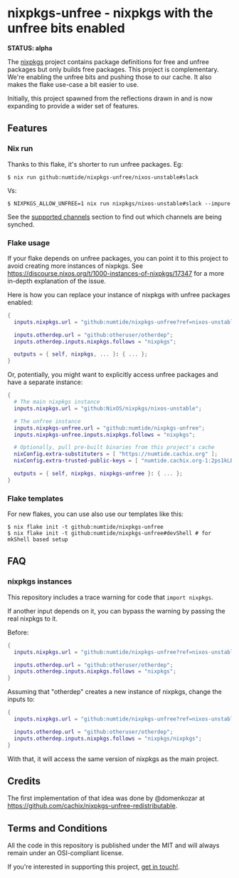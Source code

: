 # nixpkgs-unfree - nixpkgs with the unfree bits enabled

**STATUS: alpha**

The [nixpkgs](https://github.com/NixOS/nixpkgs) project contains package
definitions for free and unfree packages but only builds free packages. This
project is complementary. We're enabling the unfree bits and pushing those to
our cache.  It also makes the flake use-case a bit easier to use.

Initially, this project spawned from the reflections drawn in and is now
expanding to provide a wider set of features.

## Features

### Nix run

Thanks to this flake, it's shorter to run unfree packages. Eg:

```console
$ nix run github:numtide/nixpkgs-unfree/nixos-unstable#slack
```

Vs:

```console
$ NIXPKGS_ALLOW_UNFREE=1 nix run nixpkgs/nixos-unstable#slack --impure
```

See the [supported channels](#supported-channels) section to find out which channels are being synched.

### Flake usage

If your flake depends on unfree packages, you can point it to this
project to avoid creating more instances of nixpkgs. See
<https://discourse.nixos.org/t/1000-instances-of-nixpkgs/17347> for a more
in-depth explanation of the issue.

Here is how you can replace your instance of nixpkgs with unfree packages
enabled:

```nix
{
  inputs.nixpkgs.url = "github:numtide/nixpkgs-unfree?ref=nixos-unstable";

  inputs.otherdep.url = "github:otheruser/otherdep";
  inputs.otherdep.inputs.nixpkgs.follows = "nixpkgs";

  outputs = { self, nixpkgs, ... }: { ... };
}
```

Or, potentially, you might want to explicitly access unfree packages and have
a separate instance:

```nix
{
  # The main nixpkgs instance
  inputs.nixpkgs.url = "github:NixOS/nixpkgs/nixos-unstable";

  # The unfree instance
  inputs.nixpkgs-unfree.url = "github:numtide/nixpkgs-unfree";
  inputs.nixpkgs-unfree.inputs.nixpkgs.follows = "nixpkgs";

  # Optionally, pull pre-built binaries from this project's cache
  nixConfig.extra-substituters = [ "https://numtide.cachix.org" ];
  nixConfig.extra-trusted-public-keys = [ "numtide.cachix.org-1:2ps1kLBUWjxIneOy1Ik6cQjb41X0iXVXeHigGmycPPE=" ];

  outputs = { self, nixpkgs, nixpkgs-unfree }: { ... };
}
```

### Flake templates

For new flakes, you can use also use our templates like this:

``` console
$ nix flake init -t github:numtide/nixpkgs-unfree
$ nix flake init -t github:numtide/nixpkgs-unfree#devShell # for mkShell based setup
```

## FAQ

### nixpkgs instances

This repository includes a trace warning for code that `import nixpkgs`.

If another input depends on it, you can bypass the warning by passing the
real nixpkgs to it.

Before:
```nix
{
  inputs.nixpkgs.url = "github:numtide/nixpkgs-unfree?ref=nixos-unstable";

  inputs.otherdep.url = "github:otheruser/otherdep";
  inputs.otherdep.inputs.nixpkgs.follows = "nixpkgs";
}
```

Assuming that "otherdep" creates a new instance of nixpkgs, change the inputs
to:

```nix
{
  inputs.nixpkgs.url = "github:numtide/nixpkgs-unfree?ref=nixos-unstable";

  inputs.otherdep.url = "github:otheruser/otherdep";
  inputs.otherdep.inputs.nixpkgs.follows = "nixpkgs/nixpkgs";
}
```

With that, it will access the same version of nixpkgs as the main project.

## Credits

The first implementation of that idea was done by @domenkozar at
<https://github.com/cachix/nixpkgs-unfree-redistributable>.

## Terms and Conditions

All the code in this repository is published under the MIT and will always
remain under an OSI-compliant license.

If you're interested in supporting this project,
[get in touch!](https://numtide.com/#contact).
